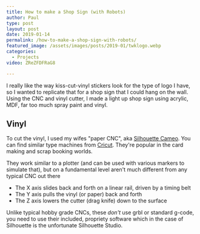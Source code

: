 ```yaml
---
title: How to make a Shop Sign (with Robots)
author: Paul
type: post
layout: post
date: 2019-01-14
permalink: /how-to-make-a-shop-sign-with-robots/
featured_image: /assets/images/posts/2019-01/twklogo.webp
categories:
  - Projects
video: ZReZFDFRaG8

---
```


I really like the way kiss-cut-vinyl stickers look for the type of logo I have, so I wanted to replicate that for a shop sign that I could hang on the wall.  Using the CNC and vinyl cutter, I made a light up shop sign using acrylic, MDF, far too much spray paint and vinyl.

Vinyl
-----

To cut the vinyl, I used my wifes "paper CNC", aka [Silhouette Cameo](https://www.silhouetteamerica.com/). You can find similar type machines from [Cricut](https://home.cricut.com/cricut-maker#). They're popular in the card making and scrap booking worlds. 

They work similar to a plotter (and can be used with various markers to simulate that), but on a fundamental level aren't much different from any typical CNC out there

*   The X axis slides back and forth on a linear rail, driven by a timing belt
*   The Y axis pulls the vinyl (or paper) back and forth 
*   The Z axis lowers the cutter (drag knife) down to the surface

Unlike typical hobby grade CNCs, these _don't_ use grbl or standard g-code, you need to use their included, propriety software which in the case of Silhouette is the unfortunate Silhouette Studio.